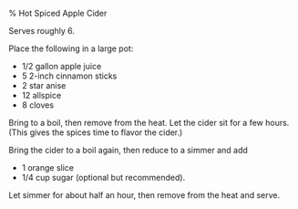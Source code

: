 % Hot Spiced Apple Cider

Serves roughly 6.

Place the following in a large pot:

* 1/2 gallon apple juice
* 5 2-inch cinnamon sticks
* 2 star anise
* 12 allspice
* 8 cloves

Bring to a boil, then remove from the heat. Let the cider sit for a few hours.
(This gives the spices time to flavor the cider.)

Bring the cider to a boil again, then reduce to a simmer and add

* 1 orange slice
* 1/4 cup sugar (optional but recommended).

Let simmer for about half an hour, then remove from the heat and serve.
